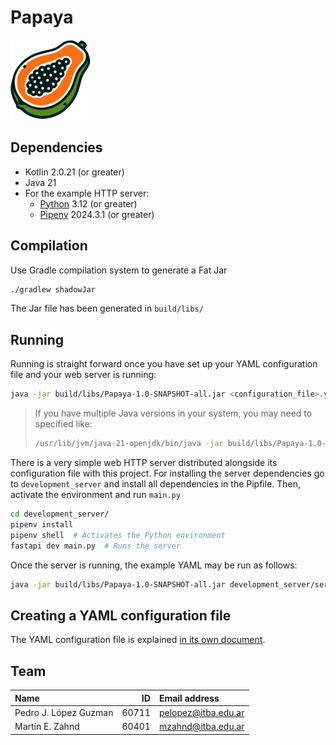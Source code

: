 # Papaya

![Papaya Logo](resources/Logo-128.png)

## Dependencies

- Kotlin 2.0.21 (or greater)
- Java 21
- For the example HTTP server:
  - [Python](https://www.python.org/) 3.12 (or greater)
  - [Pipenv](https://pipenv.pypa.io/en/latest/index.html) 2024.3.1 (or greater)

## Compilation

Use Gradle compilation system to generate a Fat Jar
```bash
./gradlew shadowJar
```

The Jar file has been generated in `build/libs/`

## Running

Running is straight forward once you have set up your YAML configuration file and your
web server is running:

```bash
java -jar build/libs/Papaya-1.0-SNAPSHOT-all.jar <configuration_file>.yaml
```

> If you have multiple Java versions in your system, you may need to specified like:
> ```bash
> /usr/lib/jvm/java-21-openjdk/bin/java -jar build/libs/Papaya-1.0-SNAPSHOT-all.jar <configuration_file>.yaml
> ```

There is a very simple web HTTP server distributed alongside its configuration file with this project.
For installing the server dependencies go to `development_server` and install all dependencies in the Pipfile.
Then, activate the environment and run `main.py`
```bash
cd development_server/
pipenv install
pipenv shell  # Activates the Python environment
fastapi dev main.py  # Runs the server
```

Once the server is running, the example YAML may be run as follows:
```bash
java -jar build/libs/Papaya-1.0-SNAPSHOT-all.jar development_server/server_config.yaml
```

 
## Creating a YAML configuration file

The YAML configuration file is explained [in its own document](CONFIGURATION_FILE.md).

## Team

| Name                  |    ID | Email address                                     |
|:----------------------|------:|:--------------------------------------------------|
| Pedro J. López Guzman | 60711 | [pelopez@itba.edu.ar](mailto:pelopez@itba.edu.ar) |
| Martín E. Zahnd       | 60401 | [mzahnd@itba.edu.ar](mailto:mzahnd@itba.edu.ar)   |

